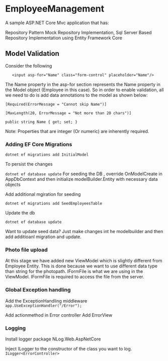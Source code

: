 # EmployeeManagement
A sample  ASP.NET Core Mvc application that has:

Repository Pattern Mock Repository Implementation,  Sql Server Based Repository Implementation  using  Entity Framework Core

## Model Validation
Consider the following 

`   
 <input asp-for="Name" class="form-control" placeholder="Name"/>
`

The  Name property in the asp-for section represents the Name property in the Model object (Employee in this case). 
So in order to enable validation, all we need to do is add data annotations to the model as shown below:

`[Required(ErrorMessage = "Cannot skip Name")]`

`[MaxLength(20, ErrorMessage = "Not more than 20 chars")]`

`public string Name { get; set; }`

Note: Properties that are integer (Or numeric) are inherently required. 


### Adding EF Core  Migrations

`dotnet ef migrations add InitialModel`

To persist the changes 

`dotnet ef database update`
For seeding the DB , override OnModelCreate in AppDbContext and then initialize modelBuilder.Entity with necessary data objects

Add additional mgiration for seeding

`dotnet ef migrations add SeedEmployeesTable`

Update the db

`dotnet ef database update`

Want to update seed data? Just make changes int he modelbuilder and then add additioanl migration and update.

### Photo file upload

At this stage we have added new ViewModel which is slightly different from Employee Entity. This is done because we want to use different data type than string for the photopath.  IFormFile is what we are using in the ViewModel. IFormFile is required to access the file from the server. 

### Global Exception handling

Add the ExceptionHandling middleware
`    app.UseExceptionHandler("/Error"); `

 Add actionmethod in Error controller
 Add ErrorView


### Logging

Install logger package NLog.Web.AspNetCore


Inject ILogger to the constructor of the class you want to log. 
` ILogger<ErrorController> `